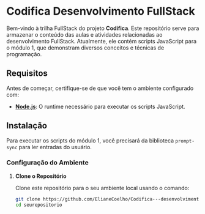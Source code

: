 # Codifica Desenvolvimento FullStack

Bem-vindo à trilha FullStack do projeto **Codifica**. Este repositório serve para armazenar o conteúdo das aulas e atividades relacionadas ao desenvolvimento FullStack. Atualmente, ele contém scripts JavaScript para o módulo 1, que demonstram diversos conceitos e técnicas de programação.

## Requisitos

Antes de começar, certifique-se de que você tem o ambiente configurado com:

- **[Node.js](https://nodejs.org/)**: O runtime necessário para executar os scripts JavaScript.

## Instalação

Para executar os scripts do módulo 1, você precisará da biblioteca `prompt-sync` para ler entradas do usuário.

### Configuração do Ambiente

1. **Clone o Repositório**

   Clone este repositório para o seu ambiente local usando o comando:

   ```bash
   git clone https://github.com/ElianeCoelho/Codifica---desenvolvimento-fullStack/tree/main/lista%20de%20tarefas%20modulo%201
   cd seurepositorio
